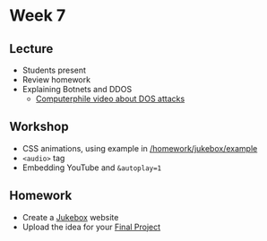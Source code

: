 # Week 7

## Lecture

- Students present
- Review homework
- Explaining Botnets and DDOS
  - [Computerphile video about DOS attacks](https://youtu.be/BcDZS7iYNsA)

## Workshop

- CSS animations, using example in [/homework/jukebox/example](/homework/jukebox/example)
- `<audio>` tag
- Embedding YouTube and `&autoplay=1`

## Homework

- Create a [Jukebox](/homework/jukebox) website
- Upload the idea for your [Final Project](/homework/final)
